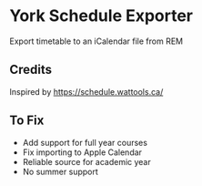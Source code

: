 # York Schedule Exporter
 Export timetable to an iCalendar file from REM

## Credits
Inspired by https://schedule.wattools.ca/

## To Fix
- Add support for full year courses
- Fix importing to Apple Calendar
- Reliable source for academic year
- No summer support